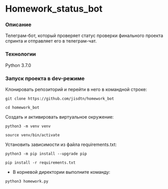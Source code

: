 # Homework_status_bot
### Описание
Телеграм-бот, который проверяет статус проверки финального проекта спринта и отправляет его в телеграм-чат.
### Технологии
Python 3.7.0
### Запуск проекта в dev-режиме
Клонировать репозиторий и перейти в него в командной строке:

```
git clone https://github.com/jisdtn/homework_bot
```

```
cd homework_bot
```

Cоздать и активировать виртуальное окружение:

```
python3 -m venv venv
```

```
source venv/bin/activate
```

Установить зависимости из файла requirements.txt:

```
python3 -m pip install --upgrade pip
```

```
pip install -r requirements.txt
```

- В корневой директории выполните команду:

```
python3 homework.py
```
